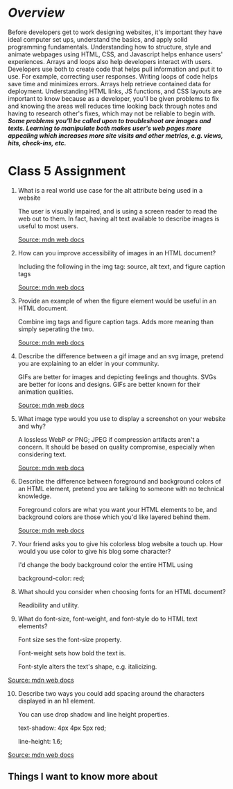 # ***Overview***

Before developers get to work designing websites, it's important they have ideal computer set ups, understand the basics, and apply solid programming fundamentals.  Understanding how to structure, style and animate webpages using HTML, CSS, and Javascript helps enhance users' experiences.  Arrays and loops also help developers interact with users.  Developers use both to create code that helps pull information and put it to use.  For example, correcting user responses.  Writing loops of code helps save time and minimizes errors.  Arrays help retrieve contained data for deployment.  Understanding HTML links, JS functions, and CSS layouts are important to know because as a developer, you'll be given problems to fix and knowing the areas well reduces time looking back through notes and having to research other's fixes, which may not be reliable to begin with.  ***Some problems you'll be called upon to troubleshoot are images and texts.  Learning to manipulate both makes user's web pages more appealing which increases more site visits and other metrics, e.g. views, hits, check-ins, etc.***

# Class 5 Assignment

1. What is a real world use case for the alt attribute being used in a website

    The user is visually impaired, and is using a screen reader to read the web out to them. In fact, having alt text available to describe images is useful to most users.

   [Source: mdn web docs](https://developer.mozilla.org/en-US/docs/Learn/HTML/Multimedia_and_embedding/Images_in_HTML)

2. How can you improve accessibility of images in an HTML document?

    Including the following in the img tag: source, alt text, and figure caption tags

    [Source: mdn web docs](https://developer.mozilla.org/en-US/docs/Learn/HTML/Multimedia_and_embedding/Images_in_HTML)

3. Provide an example of when the figure element would be useful in an HTML document.

    Combine img tags and figure caption tags.  Adds more meaning than simply seperating the two.
    
    [Source: mdn web docs](https://developer.mozilla.org/en-US/docs/Web/HTML/Element/figure)   

4. Describe the difference between a gif image and an svg image, pretend you are explaining to an elder in your community.

    GIFs are better for images and depicting feelings and thoughts.  SVGs are better for icons and designs.  GIFs are better known for their animation qualities.

   [Source: mdn web docs](https://developer.mozilla.org/en-US/docs/Web/Media/Formats/Image_types)

5. What image type would you use to display a screenshot on your website and why?

    A lossless WebP or PNG; JPEG if compression artifacts aren't a concern.  It should be based on quality compromise, especially when considering text.

    [Source: mdn web docs](https://developer.mozilla.org/en-US/docs/Web/Media/Formats/Image_types)

6. Describe the difference between foreground and background colors of an HTML element, pretend you are talking to someone with no technical knowledge.

    Foreground colors are what you want your HTML elements to be, and background colors are those which you'd like layered behind them.

    [Source: mdn web docs](https://developer.mozilla.org/en-US/docs/Web/CSS/CSS_Colors/Applying_color)

7. Your friend asks you to give his colorless blog website a touch up. How would you use color to give his blog some character?

    I'd change the body background color the entire HTML using
    
      background-color: red;  

8. What should you consider when choosing fonts for an HTML document?

    Readibility and utility.

9. What do font-size, font-weight, and font-style do to HTML text elements?

    Font size ses the font-size property.

    Font-weight sets how bold the text is.

    Font-style alters the text's shape, e.g. italicizing.

  [Source: mdn web docs](https://developer.mozilla.org/en-US/docs/Learn/CSS/Styling_text/Fundamentals)  

10. Describe two ways you could add spacing around the characters displayed in an h1 element.

    You can use drop shadow and line height properties.
  
      text-shadow: 4px 4px 5px red;      
    
      line-height: 1.6;   

   [Source: mdn web docs](https://developer.mozilla.org/en-US/docs/Learn/CSS/Styling_text/Fundamentals)

## Things I want to know more about

